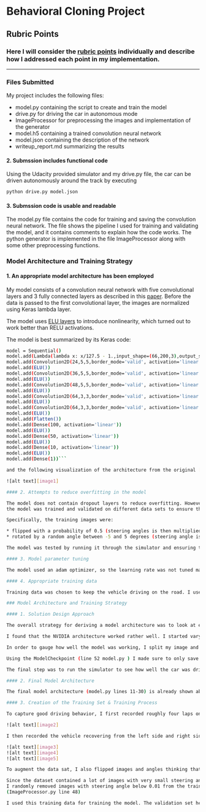 
# Behavioral Cloning Project

[//]: # (Image References)

[image1]: ./example_images/cnn-architecture.png "Model Visualization"
[image2]: ./example_images/center-driving.jpg "center driving"
[image3]: ./example_images/right_1.jpg "Recovery Image"
[image4]: ./example_images/right_2.jpg "Recovery Image"
[image5]: ./example_images/right_3.jpg "Recovery Image"


## Rubric Points
### Here I will consider the [rubric points](https://review.udacity.com/#!/rubrics/432/view) individually and describe how I addressed each point in my implementation.  

---
### Files Submitted

My project includes the following files:
* model.py containing the script to create and train the model
* drive.py for driving the car in autonomous mode
* ImageProcessor for preprocessing the images and implementation of the generator
* model.h5 containing a trained convolution neural network
* model.json containing the description of the network
* writeup_report.md summarizing the results

#### 2. Submssion includes functional code
Using the Udacity provided simulator and my drive.py file, the car can be driven autonomously around the track by executing
```sh
python drive.py model.json
```

#### 3. Submssion code is usable and readable

The model.py file contains the code for training and saving the convolution neural network. The file shows the pipeline I used for training and validating the model, and it contains comments to explain how the code works. The python generator is implemented in the file ImageProcessor along with some other preprocessing functions.

### Model Architecture and Training Strategy

#### 1. An appropriate model architecture has been employed

My model consists of a convolution neural network with five convolutional layers and 3 fully connected layers as described in this [paper](https://arxiv.org/abs/1604.07316). Before the data is passed to the first convolutional layer, the images are normalized using Keras lambda layer.

The model uses [ELU layers](https://arxiv.org/abs/1511.07289) to introduce nonlinearity, which turned out to work better than RELU activations.

The model is best summarized by its Keras code:

```sh
model = Sequential()
model.add(Lambda(lambda x: x/127.5 - 1.,input_shape=(66,200,3),output_shape=(66,200,3)))
model.add(Convolution2D(24,5,5,border_mode='valid', activation='linear', subsample=(2,2),input_shape=(66,200,3)))
model.add(ELU())
model.add(Convolution2D(36,5,5,border_mode='valid', activation='linear', subsample=(2,2)))
model.add(ELU())
model.add(Convolution2D(48,5,5,border_mode='valid', activation='linear', subsample=(2,2)))
model.add(ELU())
model.add(Convolution2D(64,3,3,border_mode='valid', activation='linear', subsample=(1,1)))
model.add(ELU())
model.add(Convolution2D(64,3,3,border_mode='valid', activation='linear', subsample=(1,1)))
model.add(ELU())
model.add(Flatten())
model.add(Dense(100, activation='linear'))
model.add(ELU())
model.add(Dense(50, activation='linear'))
model.add(ELU())
model.add(Dense(10, activation='linear'))
model.add(ELU())
model.add(Dense(1))```

and the following visualization of the architecture from the original [paper](https://arxiv.org/abs/1604.07316)

![alt text][image1]

#### 2. Attempts to reduce overfitting in the model

The model does not contain dropout layers to reduce overfitting. However,
the model was trained and validated on different data sets to ensure that the model was not overfitting (code line 46-48 model.py). In addition, the training data is randomly augmentend to avoid overfitting.

Specifically, the training images were:

* flipped with a probability of 0.5 (steering angles is then multiplied with -1)
* rotated by a random angle between -5 and 5 degrees (steering angle is adjusted accordingly

The model was tested by running it through the simulator and ensuring that the vehicle could stay on the track.

#### 3. Model parameter tuning

The model used an adam optimizer, so the learning rate was not tuned manually (model.py line 32).

#### 4. Appropriate training data

Training data was chosen to keep the vehicle driving on the road. I used a combination of center lane driving for roughly for laps in combination with recoveries from the left and the right side. For details about how I created the training data, see the next section.

### Model Architecture and Training Strategy

#### 1. Solution Design Approach

The overall strategy for deriving a model architecture was to look at existing architectures for this task. Specifically, I investigated the [Comma.ai](https://github.com/commaai/research/blob/master/train_steering_model.py) model and the model proposed by researchers from [NVIDIA](https://devblogs.nvidia.com/parallelforall/deep-learning-self-driving-cars/).  

I found that the NVIDIA architecture worked rather well. I started varying the activation functions and found that elu layers worked better than linear or relu activations.

In order to gauge how well the model was working, I split my image and steering angle data into a training and validation set and in addition, I augmented the training set as described above. Since the augmentation of the data is to some extend random, the training data is slightly different in each training epoch, which prevents overfitting.

Using the ModelCheckpoint (line 52 model.py ) I made sure to only save the model if performance measured on the validation set improved.

The final step was to run the simulator to see how well the car was driving around track one. I first tried this only with the training data provided by Udacity. This, however, did not yield satisfactory results. After generating additional own training data, the results were satisfactory.

#### 2. Final Model Architecture

The final model architecture (model.py lines 11-30) is already shown above and not repeated here.

#### 3. Creation of the Training Set & Training Process

To capture good driving behavior, I first recorded roughly four laps on track one using center lane driving. Here is an example image of center lane driving:

![alt text][image2]

I then recorded the vehicle recovering from the left side and right sides of the road back to center so that the vehicle would learn to reclaim a centered position on the road after getting close to the sides of the road. The following images show a recovery from the right.

![alt text][image3]
![alt text][image4]
![alt text][image5]

To augment the data sat, I also flipped images and angles thinking that this would improve performance in right turns, since most of the curves on track one go to the left. In addition, I made use of the images from the left and right camera. Here, I adjusted the steering angle by 5 degrees to adjust for the off-center viewpoint. In total I have collected ca. 80.000 images without augmentation.

Since the dataset contained a lot of images with very small steering angle
I randomly removed images with steering angle below 0.01 from the training set
(ImageProcessor.py line 48)

I used this training data for training the model. The validation set helped determine if the model was over or under fitting. I stopped the training after 50 Epochs because the validation loss did non longer significantly improve. Moreover, the adam optimizer had reduced the learning rate close to 1e-7 which I considered to be the minimum below which significant improvement could not be expected. Also the autonomous driving performance of the car on track one was very good at this point. A limitation of the current model is that the car does not perform as well on the second track, where the car occasionally hits the sidewalls.
